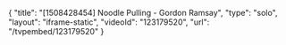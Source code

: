 {
    "title": "[1508428454] Noodle Pulling - Gordon Ramsay",
    "type": "solo",
    "layout": "iframe-static",
    "videoId": "123179520",
    "url": "\/tvpembed\/123179520"
}